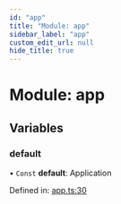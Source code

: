 ```yaml
---
id: "app"
title: "Module: app"
sidebar_label: "app"
custom_edit_url: null
hide_title: true
---
```


# Module: app

## Variables

### default

• `Const` **default**: Application

Defined in: [app.ts:30](https://github.com/xr3ngine/xr3ngine/blob/716a06460/packages/gameserver/src/app.ts#L30)
